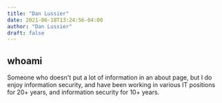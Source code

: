 ```yaml
---
title: "Dan Lussier"
date: 2021-06-18T13:24:56-04:00
author: "Dan Lussier"
draft: false
---
```


## whoami  

Someone who doesn't put a lot of information in an about page, but I do enjoy information security, and have been working in various IT positions for 20+ years, and information security for 10+ years.
